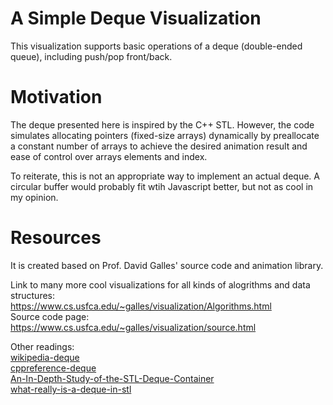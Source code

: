 # A Simple Deque Visualization
This visualization supports basic operations of a deque (double-ended queue), including push/pop front/back. 

# Motivation
The deque presented here is inspired by the C++ STL. However, the code simulates allocating pointers (fixed-size arrays) 
dynamically by preallocate a constant number of arrays to achieve the desired animation result and ease of control over 
arrays elements and index.

To reiterate, this is not an appropriate way to implement an actual deque. A circular buffer 
would probably fit wtih Javascript better, but not as cool in my opinion.

# Resources
It is created based on Prof. David Galles' source code and animation library. 

Link to many more cool visualizations for all kinds of alogrithms and data structures:\
https://www.cs.usfca.edu/~galles/visualization/Algorithms.html \
Source code page:\
https://www.cs.usfca.edu/~galles/visualization/source.html

Other readings:\
[wikipedia-deque](https://en.wikipedia.org/wiki/Double-ended_queue)\
[cppreference-deque](https://en.cppreference.com/w/cpp/container/deque)\
[An-In-Depth-Study-of-the-STL-Deque-Container](https://www.codeproject.com/Articles/5425/An-In-Depth-Study-of-the-STL-Deque-Container)\
[what-really-is-a-deque-in-stl](https://stackoverflow.com/questions/6292332/what-really-is-a-deque-in-stl)
